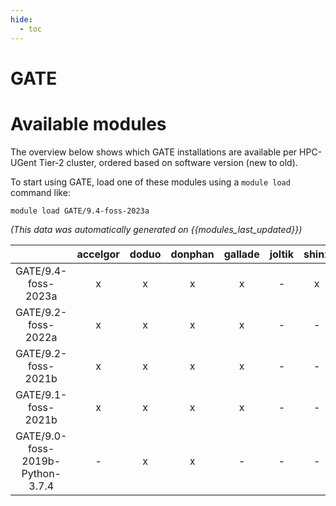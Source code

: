 ```yaml
---
hide:
  - toc
---
```


GATE
====

# Available modules


The overview below shows which GATE installations are available per HPC-UGent Tier-2 cluster, ordered based on software version (new to old).

To start using GATE, load one of these modules using a `module load` command like:

```shell
module load GATE/9.4-foss-2023a
```

*(This data was automatically generated on {{modules_last_updated}})*  

| |accelgor|doduo|donphan|gallade|joltik|shinx|skitty|
| :---: | :---: | :---: | :---: | :---: | :---: | :---: | :---: |
|GATE/9.4-foss-2023a|x|x|x|x|-|x|x|
|GATE/9.2-foss-2022a|x|x|x|x|-|-|-|
|GATE/9.2-foss-2021b|x|x|x|x|-|-|-|
|GATE/9.1-foss-2021b|x|x|x|x|-|-|-|
|GATE/9.0-foss-2019b-Python-3.7.4|-|x|x|-|-|-|-|
